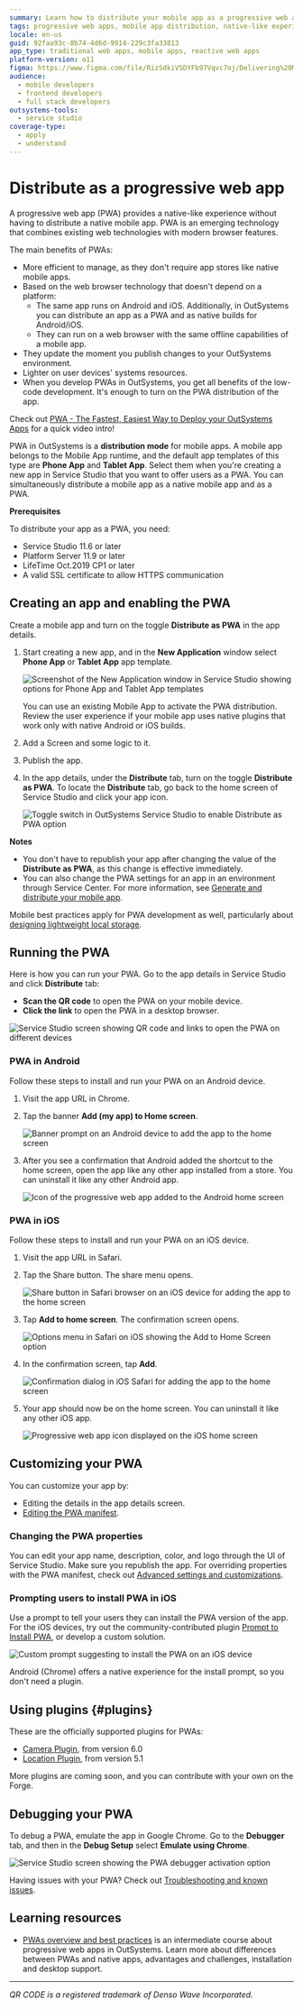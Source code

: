 ```yaml
---
summary: Learn how to distribute your mobile app as a progressive web app (PWA) using OutSystems 11 (O11) for a seamless, native-like experience across platforms.
tags: progressive web apps, mobile app distribution, native-like experience, browser features, low-code development
locale: en-us
guid: 92faa93c-8b74-4d6d-9914-229c3fa33813
app_type: traditional web apps, mobile apps, reactive web apps
platform-version: o11
figma: https://www.figma.com/file/RizSdkiVSDYFb97Vqvc7oj/Delivering%20Mobile%20Apps?node-id=313:7
audience:
  - mobile developers
  - frontend developers
  - full stack developers
outsystems-tools:
  - service studio
coverage-type:
  - apply
  - understand
---
```


# Distribute as a progressive web app

A progressive web app (PWA) provides a native-like experience without having to distribute a native mobile app. PWA is an emerging technology that combines existing web technologies with modern browser features.

The main benefits of PWAs:

* More efficient to manage, as they don't require app stores like native mobile apps.
* Based on the web browser technology that doesn't depend on a platform:
    * The same app runs on Android and iOS. Additionally, in OutSystems you can distribute an app as a PWA and as native builds for Android/iOS.
    * They can run on a web browser with the same offline capabilities of a mobile app.
* They update the moment you publish changes to your OutSystems environment.
* Lighter on user devices' systems resources.
* When you develop PWAs in OutSystems, you get all benefits of the low-code development. It's enough to turn on the PWA distribution of the app.

<div class="info" markdown="1">

Check out [PWA - The Fastest, Easiest Way to Deploy your OutSystems Apps](https://www.youtube.com/watch?v=_YQKTDV_YpE) for a quick video intro!

</div>

PWA in OutSystems is a **distribution mode** for mobile apps. A mobile app belongs to the Mobile App runtime, and the default app templates of this type are **Phone App** and **Tablet App**. Select them when you're creating a new app in Service Studio that you want to offer users as a PWA. You can simultaneously distribute a mobile app as a native mobile app and as a PWA.

<div class="info" markdown="1">

**Prerequisites**

To distribute your app as a PWA, you need:

* Service Studio 11.6 or later
* Platform Server 11.9 or later
* LifeTime Oct.2019 CP1 or later
* A valid SSL certificate to allow HTTPS communication

</div>

## Creating an app and enabling the PWA

Create a mobile app and turn on the toggle **Distribute as PWA** in the app details.

1. Start creating a new app, and in the **New Application** window select **Phone App** or **Tablet App** app template.

    ![Screenshot of the New Application window in Service Studio showing options for Phone App and Tablet App templates](images/pwa-new-app-window-ss.png "New Application Window in Service Studio")

    <div class="info" markdown="1">

    You can use an existing Mobile App to activate the PWA distribution. Review the user experience if your mobile app uses native plugins that work only with native Android or iOS builds.

    </div>

1. Add a Screen and some logic to it.

1. Publish the app.

1. In the app details, under the **Distribute** tab, turn on the toggle **Distribute as PWA**. To locate the **Distribute** tab, go back to the home screen of Service Studio and click your app icon.

    ![Toggle switch in OutSystems Service Studio to enable Distribute as PWA option](images/pwa-toggle.png "PWA Distribution Toggle")

**Notes**

* You don't have to republish your app after changing the value of the **Distribute as PWA**, as this change is effective immediately.
* You can also change the PWA settings for an app in an environment through Service Center. For more information, see [Generate and distribute your mobile app](../generate-distribute-mobile-app/intro.md#distribute-your-app-as-pwa).

<div class="warning" markdown="1">

Mobile best practices apply for PWA development as well, particularly about [designing lightweight local storage](https://success.outsystems.com/Documentation/Best_Practices/Development/OutSystems_Mobile_Best_Practices#lightweight-local-storage).

</div>

## Running the PWA

Here is how you can run your PWA. Go to the app details in Service Studio and click **Distribute** tab:

* **Scan the QR code** to open the PWA on your mobile device.
* **Click the link** to open the PWA in a desktop browser.

![Service Studio screen showing QR code and links to open the PWA on different devices](images/pwa-open-links-ss.png "QR Code and Links for PWA")

### PWA in Android

Follow these steps to install and run your PWA on an Android device.

1. Visit the app URL in Chrome.

1. Tap the banner **Add (my app) to Home screen**.

    ![Banner prompt on an Android device to add the app to the home screen](images/pwa-app-install-android.png "Installing PWA on Android")

1. After you see a confirmation that Android added the shortcut to the home screen, open the app like any other app installed from a store. You can uninstall it like any other Android app.

    ![Icon of the progressive web app added to the Android home screen](images/pwa-app-android-home.png "PWA on Android Home Screen")

### PWA in iOS

Follow these steps to install and run your PWA on an iOS device.

1. Visit the app URL in Safari.

1. Tap the Share button. The share menu opens.

    ![Share button in Safari browser on an iOS device for adding the app to the home screen](images/pwa-share-button-ios.png "Share Button in Safari on iOS")

1. Tap **Add to home screen**. The confirmation screen opens.

    ![Options menu in Safari on iOS showing the Add to Home Screen option](images/pwa-share-options-ios.png "Share Options on iOS")

1. In the confirmation screen, tap **Add**.

    ![Confirmation dialog in iOS Safari for adding the app to the home screen](images/pwa-ios-share-confirm.png "Confirm Adding to iPhone Home Screen")

1. Your app should now be on the home screen. You can uninstall it like any other iOS app.

    ![Progressive web app icon displayed on the iOS home screen](images/pwa-app-ios-home.png "PWA Added to iOS Home Screen")

## Customizing your PWA

You can customize your app by:

* Editing the details in the app details screen.
* [Editing the PWA manifest](advanced.md#editing-manifest).

### Changing the PWA properties

You can edit your app name, description, color, and logo through the UI of Service Studio. Make sure you republish the app. For overriding properties with the PWA manifest, check out [Advanced settings and customizations](advanced.md).

### Prompting users to install PWA in iOS

Use a prompt to tell your users they can install the PWA version of the app. For the iOS devices, try out the community-contributed plugin [Prompt to Install PWA](https://www.outsystems.com/forge/component-overview/8216/prompt-to-install-pwa), or develop a custom solution.

![Custom prompt suggesting to install the PWA on an iOS device](images/prompt-pwa-install.png "Prompt to Install PWA on iOS")

Android (Chrome) offers a native experience for the install prompt, so you don't need a plugin.

## Using plugins {#plugins}

These are the officially supported plugins for PWAs:

* [Camera Plugin](https://www.outsystems.com/forge/component-overview/1390/camera-plugin), from version 6.0
* [Location Plugin](https://www.outsystems.com/forge/component-versions/1395), from version 5.1

More plugins are coming soon, and you can contribute with your own on the Forge.

## Debugging your PWA

To debug a PWA, emulate the app in Google Chrome. Go to the **Debugger** tab, and then in the **Debug Setup** select **Emulate using Chrome**.

![Service Studio screen showing the PWA debugger activation option](images/pwa-debug-ss.png "PWA Debugger Activation")

<div class="info" markdown="1">

Having issues with your PWA? Check out [Troubleshooting and known issues](troubleshooting-know-issues.md).

</div>

## Learning resources

* [PWAs overview and best practices](https://www.outsystems.com/training/courses/164/pwa-overview-and-best-practices/) is an intermediate course about progressive web apps in OutSystems. Learn more about differences between PWAs and native apps, advantages and challenges, installation and desktop support.

______________________________________________________________
_QR CODE is a registered trademark of Denso Wave Incorporated._
